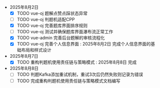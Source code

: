 - 2025年8月2日
  - [x] TODO vue-oj 题解点赞点踩状态异常
  - [ ] TODO vue-oj 判题机适配CPP
  - [x] TODO vue-oj 完善题库界面排序规则
  - [ ] TODO vue-oj 测试并确保题库界面瀑布流正常工作
  - [x] TODO vue-admin 完善后台题解的审核流程化
  - [x] TODO vue-oj 完善个人信息界面 : 2025年8月2日 完成个人信息界面的基础布局和样式设计
- 2025年8月7日
  - [x] TODO 重构判题机使用责任链与策略模式 : 2025年8月8日 完成
- 2025年8月8日
  - [ ] TODO 判题Kafka添加重试机制，重试3次后仍然失败则记录为错误
  - [ ] TODO 完成重构判题机使用责任链与策略模式文档编写